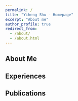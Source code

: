 ```yaml
---
permalink: /
title: "Yiheng Shu - Homepage"
excerpt: "About me"
author_profile: true
redirect_from: 
  - /about/
  - /about.html
---
```


## About Me

## Experiences

## Publications

